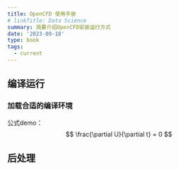 ```yaml
---
title: OpenCFD 使用手册
# linkTitle: Data Science
summary: 简要介绍OpenCFD安装运行方式
date: '2023-09-18'
type: book
tags:
  - current
---
```


## 编译运行
### 加载合适的编译环境
公式demo：
$$
  \frac{\partial U}{\partial t} = 0
$$
## 后处理
